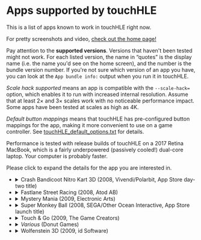 # Apps supported by touchHLE

This is a list of apps known to work in touchHLE right now.

For pretty screenshots and video, [check out the home page!](https://touchhle.org/)

Pay attention to the **supported versions**. Versions that haven't been tested might not work. For each listed version, the name in “quotes” is the display name (i.e. the name you'd see on the home screen), and the number is the bundle version number. If you're not sure which version of an app you have, you can look at the `App bundle info:` output when you run it in touchHLE.

_Scale hack supported_ means an app is compatible with the `--scale-hack=` option, which enables it to run with increased internal resolution. Assume that at least 2× and 3× scales work with no noticeable performance impact. Some apps have been tested at scales as high as 4K.

_Default button mappings_ means that touchHLE has pre-configured button mappings for the app, making it more convenient to use on a game controller. See [touchHLE\_default\_options.txt](touchHLE_default_options.txt) for details.

Performance is tested with release builds of touchHLE on a 2017 Retina MacBook, which is a fairly underpowered (passively cooled!) dual-core laptop. Your computer is probably faster.

Please click to expand the details for the app you are interested in.

<!-- Be careful when updating this: GitHub and Pandoc diverge in what
     indentation they want for the <details> and <summary> when combined with
     lists. -->

- <details>
  <summary>Crash Bandicoot Nitro Kart 3D (2008, Vivendi/Polarbit, App Store day-two title)</summary>

  - Working versions:
    - “CBNK3D” 1.0 (in-game version number: 0.7.5)
    - “Crash Kart” 1.0 (in-game version number: 0.7.6)
  - **Broken versions:**
    - “Crash Kart” 1.7.7 (in-game version number: 1.0.1)
  - The intro video that plays before the title screen is skipped.
  - Otherwise fully playable, everything works. Among other things:
    - Sound effects and music
    - All menu screens
    - All game modes
    - Save game persistence (settings, unlocks, records)
    - Continuing a previous game after closing and reopening the app
  - Consistent full framerate (60fps)
  - Scale hack supported
  - Default button mappings
  </details>
- <details>
  <summary>Fastlane Street Racing (2008, Atod AB)</summary>

  - Working versions:
    - “Fastlane” 2.0 (in-game version number: 1.20.0)
  - Known issue: the specular lighting effect on the cars only seems to appear on Android. This is probably an issue with touchHLE's GLES1-on-GL2 compatibility layer, which isn't needed on Android.
  - Otherwise fully playable, everything works. Among other things:
    - Sound effects and music
    - All game modes
    - Saving and playing back replays
    - Save game persistence (settings, unlocks, records)
  - High framerate, but with some frames dropped in loading tunnels
    - Known issue: touchHLE doesn't yet implement vsync or frame capping, so Fastlane often vastly exceeds 60fps, which is quite wasteful (see: <https://github.com/hikari-no-yume/touchHLE/issues/143>)
  - Scale hack supported
  - Default button mappings
  </details>
- <details>
  <summary>Mystery Mania (2009, Electronic Arts)</summary>

  - Working versions:
    - “Mystery Mania” 1.1.0
  - **Broken versions:**
    - “Mystery Mania” 1.1.26
  - touchHLE will crash if you open the music player or tap “More EA Games”.
  - Not fully tested, but the first few puzzles are fully playable:
    - Sound effects and music
    - Save game persistence
  - Consistent full framerate (30fps)
  - **Scale hack unsupported**
  </details>
- <details>
  <summary>Super Monkey Ball (2008, SEGA/Other Ocean Interactive, App Store launch title)</summary>

  - Working versions:
    - “Monkey Ball” 1.0
    - “Monkey Ball” 1.02
    - “Monkey Ball” 1.3 (this is the most heavily tested version)
    - “SMB Lite” 1.0
  - Fully playable, everything works. Among other things:
    - Sound effects and music
    - Logo, title, menu, ranking, settings and credits screens
    - Main Game, Instant Game (Shuffle Play) and Practice game modes
    - Save game persistence (settings, unlocks, records)
    - Continuing a previous game after closing and reopening the app
    - The tutorial (in the versions that have it)
  - Consistent full framerate (30fps)
  - Scale hack supported
  - Default button mappings
  </details>
- <details>
  <summary>Touch & Go (2009, The Game Creators)</summary>

  - Working versions:
    - “Touch & Go” 1.1
    - “Touch & Go LITE” 1.2
  - **Broken version**:
    - “App Pack 1” 1.0 (several games bundled into one app, doesn't work yet)
  - Fully playable, everything works. Among other things:
    - Sound effects and music
    - Menu screens
    - All the levels in the LITE version
    - High score persistence
  - Consistent full framerate (60fps)
  - Scale hack supported
  </details>
- <details>
  <summary><i>Various</i> (Donut Games)</summary>

  - iPhone OS 2.x versions of many old titles by this developer seem to work. (But all of these still available for modern iOS and Android, and in some cases Windows.)
  </details>
- <details>
  <summary>Wolfenstein 3D (2009, id Software)</summary>

  - Working versions:
    - 1.0 from the official open source release
  - **Broken versions:**
    - 1.1 from the official open source release and later
  - Multi-touch is not supported yet, so you can't move and shoot at the same time
  - Not a touchHLE bug: random flashing colors in-game are caused by [a bug in the app itself](https://www.youtube.com/watch?v=omViNgUqF8c&t=8m15s)
  - Otherwise seemingly fully playable:
     - At least the first level :)
     - Sound effects and music work
     - Saving works
  - Consistent full framerate (60fps)
  - Scale hack supported
  </details>
